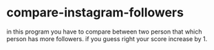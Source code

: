 # compare-instagram-followers
in this program you have to compare between two person that which person has more followers.
if you guess right your score increase by 1.
